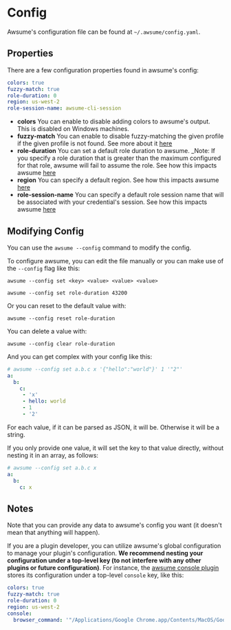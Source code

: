 # Config

Awsume's configuration file can be found at `~/.awsume/config.yaml`.

## Properties

There are a few configuration properties found in awsume's config:

```yaml
colors: true
fuzzy-match: true
role-duration: 0
region: us-west-2
role-session-name: awsume-cli-session
```

- **colors** You can enable to disable adding colors to awsume's output. This is disabled on Windows machines.
- **fuzzy-match** You can enable to disable fuzzy-matching the given profile if the given profile is not found. See more about it [here](../advanced/fuzzy-matching)
- **role-duration** You can set a default role duration to awsume. _Note: If you specify a role duration that is greater than the maximum configured for that role, awsume will fail to assume the role. See how this impacts awsume [here](../advanced/role-duration)
- **region** You can specify a default region. See how this impacts awsume [here](../advanced/region)
- **role-session-name** You can specify a default role session name that will be associated with your credential's session. See how this impacts awsume [here](../advanced/role-session-name)


## Modifying Config

You can use the `awsume --config` command to modify the config.

To configure awsume, you can edit the file manually or you can make use of the `--config` flag like this:

```
awsume --config set <key> <value> <value> <value>
```

```
awsume --config set role-duration 43200
```

Or you can reset to the default value with:

```
awsume --config reset role-duration
```

You can delete a value with:

```
awsume --config clear role-duration
```

And you can get complex with your config like this:

```yaml
# awsume --config set a.b.c x '{"hello":"world"}' 1 '"2"'
a:
  b:
    c:
     - 'x'
     - hello: world
     - 1
     - '2'
```

For each value, if it can be parsed as JSON, it will be. Otherwise it will be a string.

If you only provide one value, it will set the key to that value directly, without nesting it in an array, as follows:

```yaml
# awsume --config set a.b.c x
a:
  b:
    c: x
```

## Notes

Note that you can provide any data to awsume's config you want (it doesn't mean that anything will happen).

If you are a plugin developer, you can utilize awsume's global configuration to manage your plugin's configuration. **We recommend nesting your configuration under a top-level key (to not interfere with any other plugins or future configuration)**. For instance, the [awsume console plugin](https://github.com/trek10inc/awsume-console-plugin) stores its configuration under a top-level `console` key, like this:

```yaml
colors: true
fuzzy-match: true
role-duration: 0
region: us-west-2
console:
  browser_command: '"/Applications/Google Chrome.app/Contents/MacOS/Google Chrome" --user-data-dir=/tmp/{profile} "{url}" --no-first-run'
```
